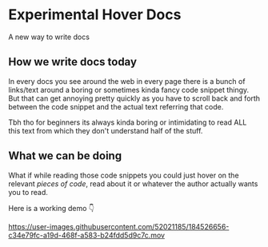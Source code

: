 # Experimental Hover Docs
A new way to write docs

## How we write docs today
 
In every docs you see around the web in every page there is a bunch of links/text around a boring or sometimes kinda fancy code snippet thingy. But that can get annoying pretty quickly as you have to scroll back and forth between the code snippet and the actual text referring that code.

Tbh tho for beginners its always kinda boring or intimidating to read ALL this text from which they don't understand half of the stuff. 

## What we can be doing

What if while reading those code snippets you could just hover on the relevant *pieces of code*, read about it or whatever the author actually wants you to read.

Here is a working demo 👇

https://user-images.githubusercontent.com/52021185/184526656-c34e79fc-a19d-468f-a583-b24fdd5d9c7c.mov

